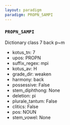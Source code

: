 ```yaml
---
layout: paradigm
paradigm: PROPN_SAMPI
---
```

### ` PROPN_SAMPI `

Dictionary class 7 back p~m
* kotus_tn: 7
* upos: PROPN
* suffix_regex: mpi
* kotus_av: H
* grade_dir: weaken
* harmony: back
* possessive: False
* stem_diphthong: None
* deletion: pi
* plurale_tantum: False
* clitics: False
* pos: NOUN
* stem_vowel: None

